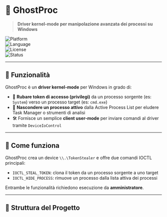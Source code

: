 # 👻 GhostProc

> **Driver kernel-mode per manipolazione avanzata dei processi su Windows**

![Platform](https://img.shields.io/badge/platform-Windows-blue?logo=windows)  
![Language](https://img.shields.io/badge/language-C%2FC%2B%2B-blue.svg)  
![License](https://img.shields.io/badge/license-NONE-lightgrey)  
![Status](https://img.shields.io/badge/status-POC-red)

---

## 🚀 Funzionalità

GhostProc è un **driver kernel-mode** per Windows in grado di:

- 🔑 **Rubare token di accesso (privilegi)** da un processo sorgente (es: `System`) verso un processo target (es: `cmd.exe`)
- 🫥 **Nascondere un processo attivo** dalla Active Process List per eludere Task Manager o strumenti di analisi
- 🛠️ Fornisce un semplice **client user-mode** per inviare comandi al driver tramite `DeviceIoControl`

---

## 🧠 Come funziona

GhostProc crea un device `\\.\TokenStealer` e offre due comandi IOCTL principali:

- `IOCTL_STEAL_TOKEN`: clona il token da un processo sorgente a uno target
- `IOCTL_HIDE_PROCESS`: rimuove un processo dalla lista attiva dei processi

Entrambe le funzionalità richiedono esecuzione da **amministratore**.

---

## 🧩 Struttura del Progetto


